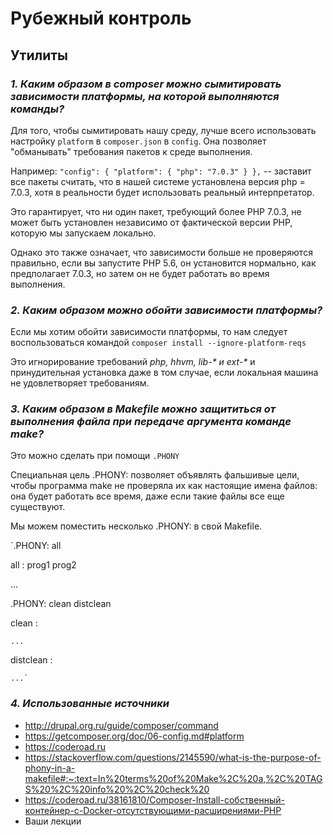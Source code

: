 # Рубежный контроль #
## Утилиты ##
### _1. Каким образом в composer можно сымитировать зависимости платформы, на которой выполняются команды?_ ###
Для того, чтобы сымитировать нашу среду, лучше всего использовать настройку `platform` в `composer.json` в `config`. 
Она позволяет "обманывать" требования пакетов к среде выполнения.

Например:
`"config": {
        "platform": {
            "php": "7.0.3"
        }
    },`
-- заставит все пакеты считать, что в нашей системе установлена версия php = 7.0.3, 
хотя в реальности будет использовать реальный интерпретатор.

Это гарантирует, что ни один пакет, требующий более PHP 7.0.3, 
не может быть установлен независимо от фактической версии PHP, которую мы запускаем локально.

Однако это также означает, что зависимости больше не проверяются правильно, 
если вы запустите PHP 5.6, он установится нормально, как предполагает 7.0.3, 
но затем он не будет работать во время выполнения.

### _2. Каким образом можно обойти зависимости платформы?_ ###
Если мы хотим обойти зависимости платформы, то нам следует воспользоваться командой
`composer install --ignore-platform-reqs`

Это игнорирование требований _php, hhvm, lib-* и ext-*_ 
и принудительная установка даже в том случае, если локальная машина не удовлетворяет требованиям. 

### _3. Каким образом в Makefile можно защититься от выполнения файла при передаче аргумента команде make?_ ###
Это можно сделать при помощи `.PHONY`

Специальная цель .PHONY: позволяет объявлять фальшивые цели, чтобы программа make не проверяла их как настоящие имена файлов: она будет работать все время, даже если такие файлы все еще существуют.

Мы можем поместить несколько .PHONY: в свой Makefile.

`.PHONY: all

all : prog1 prog2

...

.PHONY: clean distclean

clean :

    ...
    
distclean :

    ...`

### _4. Использованные источники_ ###
- http://drupal.org.ru/guide/composer/command
- https://getcomposer.org/doc/06-config.md#platform
- https://coderoad.ru
- https://stackoverflow.com/questions/2145590/what-is-the-purpose-of-phony-in-a-makefile#:~:text=In%20terms%20of%20Make%2C%20a,%2C%20TAGS%20%2C%20info%20%2C%20check%20
- https://coderoad.ru/38161810/Composer-Install-собственный-контейнер-с-Docker-отсутствующими-расширениями-PHP
- Ваши лекции
